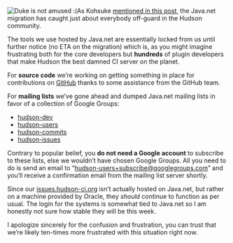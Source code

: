 ![Duke is not amused :(](http://agentdero.cachefly.net/continuousblog/duke-construction.gif)As Kohsuke [mentioned in this post](http://hudson-labs.org/content/javanet-migration-status-update), the Java.net migration has caught just about everybody off-guard in the Hudson community.

The tools we use hosted by Java.net are essentially locked from us until further notice (no ETA on the migration) which is, as you might imagine frustrating both for the core developers but **hundreds** of plugin developers that make Hudson the best damned CI server on the planet.

For **source code** we’re working on getting something in place for contributions on [GitHub](https://github.com/hudson/hudson) thanks to some assistance from the GitHub team.

For **mailing lists** we’ve gone ahead and dumped Java.net mailing lists in favor of a collection of Google Groups:

- [hudson-dev](http://groups.google.com/group/hudson-dev/)
- [hudson-users](http://groups.google.com/group/hudson-users/)
- [hudson-commits](http://groups.google.com/group/hudson-commits/)
- [hudson-issues](http://groups.google.com/group/hudson-issues/)

Contrary to popular belief, you **do not need a Google account** to subscribe to these lists, else we wouldn’t have chosen Google Groups. All you need to do is send an email to “hudson-users+subscribe@googlegroups.com” and you’ll receive a confirmation email from the mailing list server shortly.

Since our [issues.hudson-ci.org](http://issues.hudson-ci.org) isn’t actually hosted on Java.net, but rather on a machine provided by Oracle, they _should_ continue to function as per usual. The login for the systems is somewhat tied to Java.net so I am honestly not sure how stable they will be this week.

I apologize sincerely for the confusion and frustration, you can trust that we’re likely ten-times more frustrated with this situation right now.

